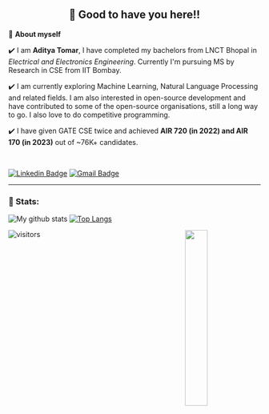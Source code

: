 <h2 align=center>👋 Good to have you here!!</h2>

🌱 **About myself**<br>

✔️ I am **Aditya Tomar**, I have completed my bachelors from LNCT Bhopal in *Electrical and Electronics Engineering*. Currently I'm pursuing MS by Research in CSE from IIT Bombay.

✔️ I am currently exploring Machine Learning, Natural Language Processing and related fields. I am also interested in open-source development and have contributed to some of the open-source organisations, still a long way to go. I also love to do competitive programming.

✔️ I have given GATE CSE twice and achieved **AIR 720 (in 2022) and AIR 170 (in 2023)** out of ~76K+ candidates.

<br>

[![Linkedin Badge](https://img.shields.io/badge/-AdityaTomar-blue?style=flat-square&logo=Linkedin&logoColor=white&link=https://www.linkedin.com/in/aditya20t/)](https://www.linkedin.com/in/aditya20t/) 
[![Gmail Badge](https://img.shields.io/badge/-aditya001tomar@gmail.com-c14438?style=flat-square&logo=Gmail&logoColor=white&link=mailto:aditya001tomar@gmail.com)](mailto:aditya001tomar@gmail.com)

<hr>

### 📶 Stats:
![My github stats](https://github-readme-stats.vercel.app/api?username=aditya20t&show_icons=true&title_color=fff&icon_color=79ff97&text_color=9f9f9f&bg_color=151515&count_private=true&width=40%&align=left) [![Top Langs](https://github-readme-stats.vercel.app/api/top-langs/?username=aditya20t&theme=dark&layout=compact&align=right&width=40%)](https://github.com/anuraghazra/github-readme-stats)

<img src="https://surat.ertir.com/NtIV1wRg9zbjKJTZwJ.gif" align="right" width="30%">



![visitors](https://profile-counter.glitch.me/adad20/count.svg?align=center)
